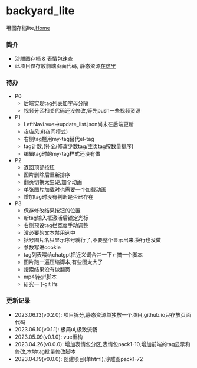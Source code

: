 # backyard_lite
弔图存档lite,[Home](https://umas2022.github.io/backyard_lite/)


### 简介
- 沙雕图存档 & 表情包速查
- 此项目仅存放前端页面代码, 静态资源[在这里](https://github.com/umas2022/backyard_store)


### 待办
- P0
  - 后端实现tag列表加字母分隔
  - 视频分区相关代码还没修改,等先push一些视频资源
- P1
  - LeftNavi.vue中update_list.json尚未在后端更新
  - 夜店风ui(夜间模式)
  - 右侧tag栏用my-tag替代el-tag
  - tag计数,(补全/修改少数tag/主页tag按数量排序)
  - 编辑tag时的my-tag样式还没有做
- P2
  - 返回顶部按钮
  - 图片删除后重新排序
  - 翻页切换太生硬,加个动画
  - 单张图片加载时也需要一个加载动画
  - 增加tag时没有判断是否已存在
- P3
  - 保存修改结果按钮的位置
  - 新tag输入框激活后锁定光标
  - 右侧预设tag栏宽度手动调整
  - 没必要的文本禁用选中
  - 括号图片名只显示序号就行了,不要整个显示出来,换行也没做
  - 参数写进cookie
  - tag列表喂给chatgpt把近义词合并一下←搞一个脚本
  - 图片跑一遍压缩脚本,有些图太大了
  - 搜索结果没有做翻页
  - mp4转gif脚本
  - 研究一下git lfs



### 更新记录
- 2023.06.13(v0.2.0): 项目拆分,静态资源单独放一个项目,github.io只存放页面代码
- 2023.06.10(v0.1.1): 极简ui,极致流畅
- 2023.05.09(v0.1.0): vue重构
- 2023.04.26(v0.0.0): 增加表情包分区,表情包pack1-10,增加前端的tag显示和修改,本地tag批量修改脚本
- 2023.04.19(v0.0.0): 创建项目(单html),沙雕图pack1-72